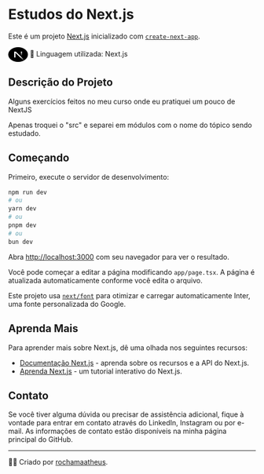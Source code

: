 # Estudos do Next.js

Este é um projeto [Next.js](https://nextjs.org/) inicializado com [`create-next-app`](https://github.com/vercel/next.js/tree/canary/packages/create-next-app).

<img align="center" alt="Rocha-NextJS" height="30" width="40" src="https://github.com/devicons/devicon/blob/master/icons/nextjs/nextjs-original.svg">
🚀 Linguagem utilizada: Next.js

## Descrição do Projeto

Alguns exercícios feitos no meu curso onde eu pratiquei um pouco de NextJS

Apenas troquei o "src" e separei em módulos com o nome do tópico sendo estudado.

## Começando

Primeiro, execute o servidor de desenvolvimento:

```bash
npm run dev
# ou
yarn dev
# ou
pnpm dev
# ou
bun dev
```

Abra [http://localhost:3000](http://localhost:3000) com seu navegador para ver o resultado.

Você pode começar a editar a página modificando `app/page.tsx`. A página é atualizada automaticamente conforme você edita o arquivo.

Este projeto usa [`next/font`](https://nextjs.org/docs/basic-features/font-optimization) para otimizar e carregar automaticamente Inter, uma fonte personalizada do Google.

## Aprenda Mais

Para aprender mais sobre Next.js, dê uma olhada nos seguintes recursos:

- [Documentação Next.js](https://nextjs.org/docs) - aprenda sobre os recursos e a API do Next.js.
- [Aprenda Next.js](https://nextjs.org/learn) - um tutorial interativo do Next.js.

## Contato

Se você tiver alguma dúvida ou precisar de assistência adicional, fique à vontade para entrar em contato através do LinkedIn, Instagram ou por e-mail. As informações de contato estão disponíveis na minha página principal do GitHub.

---

👨‍💻 Criado por [rochamaatheus](https://github.com/rochamaatheus).
